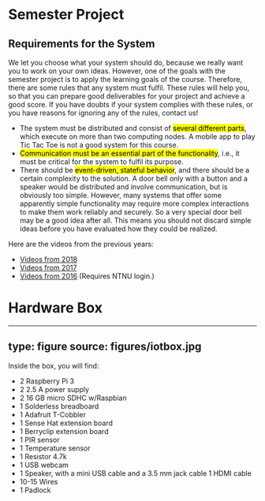 # Semester Project

## Requirements for the System

We let you choose what your system should do, because we really want you to work on your own ideas. However, one of the goals with the semester project is to apply the learning goals of the course. Therefore, there are some rules that any system must fulfil. These rules will help you, so that you can prepare good deliverables for your project and achieve a good score. If you have doubts if your system complies with these rules, or you have reasons for ignoring any of the rules, contact us!

* The system must be distributed and consist of <mark>several different parts</mark>, which execute on more than two computing nodes. A mobile app to play Tic Tac Toe is not a good system for this course.
* <mark>Communication must be an essential part of the functionality</mark>, i.e., it must be critical for the system to fulfil its purpose.
* There should be <mark>event-driven, stateful behavior</mark>, and there should be a certain complexity to the solution. A door bell only with a button and a speaker would be distributed and involve communication, but is obviously too simple. However, many systems that offer some apparently simple functionality may require more complex interactions to make them work reliably and securely. So a very special door bell may be a good idea after all. This means you should not discard simple ideas before you have evaluated how they could be realized.

Here are the videos from the previous years:

* [Videos from 2018](videos-2018.html)
* [Videos from 2017](videos-2017.html)
* [Videos from 2016](https://mediasite.ntnu.no/Mediasite/Catalog/catalogs/ttm4115-studentvideoer-v16) (Requires NTNU login.)


# Hardware Box

---
type: figure
source: figures/iotbox.jpg
---

Inside the box, you will find:

- 2 Raspberry Pi 3
- 2 2.5 A power supply
- 2 16 GB micro SDHC w/Raspbian
- 1 Solderless breadboard
- 1 Adafruit T-Cobbler
- 1 Sense Hat extension board
- 1 Berryclip extension board
- 1 PIR sensor
- 1 Temperature sensor
- 1 Resistor 4.7k
- 1 USB webcam
- 1 Speaker, with a mini USB cable and a 3.5 mm jack cable 1 HDMI cable
- 10-15 Wires
- 1 Padlock